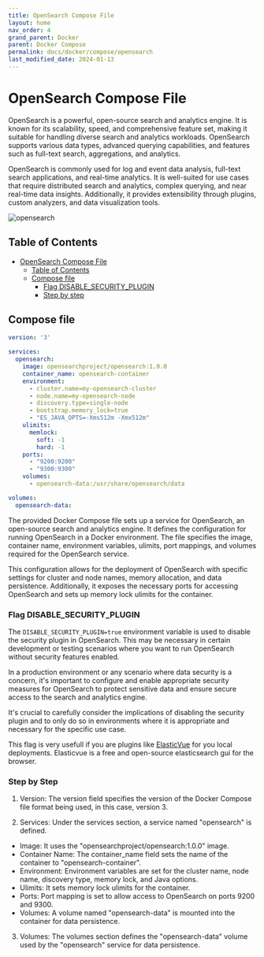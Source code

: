 ```yaml
---
title: OpenSearch Compose File
layout: home
nav_order: 4
grand_parent: Docker
parent: Docker Compose
permalink: docs/docker/compose/opensearch
last_modified_date: 2024-01-13
---
```


# OpenSearch Compose File

OpenSearch is a powerful, open-source search and analytics engine. It is known for its scalability, speed, and comprehensive feature set, making it suitable for handling diverse search and analytics workloads. OpenSearch supports various data types, advanced querying capabilities, and features such as full-text search, aggregations, and analytics.

OpenSearch is commonly used for log and event data analysis, full-text search applications, and real-time analytics. It is well-suited for use cases that require distributed search and analytics, complex querying, and near real-time data insights. Additionally, it provides extensibility through plugins, custom analyzers, and data visualization tools.

![opensearch](https://user-cube.github.io/devops-cheatsheet/assets/images/docker/open-search-logo.png)

## Table of Contents

- [OpenSearch Compose File](#opensearch-compose-file)
  * [Table of Contents](#table-of-contents)
  * [Compose file](#compose-file)
    + [Flag DISABLE_SECURITY_PLUGIN](#flag-disable_security_plugin)
    + [Step by step](#step-by-step)

## Compose file

```yaml
version: '3'

services:
  opensearch:
    image: opensearchproject/opensearch:1.0.0
    container_name: opensearch-container
    environment:
      - cluster.name=my-opensearch-cluster
      - node.name=my-opensearch-node
      - discovery.type=single-node
      - bootstrap.memory_lock=true
      - "ES_JAVA_OPTS=-Xms512m -Xmx512m"
    ulimits:
      memlock:
        soft: -1
        hard: -1
    ports:
      - "9200:9200"
      - "9300:9300"
    volumes:
      - opensearch-data:/usr/share/opensearch/data

volumes:
  opensearch-data:
```

The provided Docker Compose file sets up a service for OpenSearch, an open-source search and analytics engine. It defines the configuration for running OpenSearch in a Docker environment. The file specifies the image, container name, environment variables, ulimits, port mappings, and volumes required for the OpenSearch service.

This configuration allows for the deployment of OpenSearch with specific settings for cluster and node names, memory allocation, and data persistence. Additionally, it exposes the necessary ports for accessing OpenSearch and sets up memory lock ulimits for the container.

### Flag DISABLE_SECURITY_PLUGIN

The `DISABLE_SECURITY_PLUGIN=true` environment variable is used to disable the security plugin in OpenSearch. This may be necessary in certain development or testing scenarios where you want to run OpenSearch without security features enabled.

In a production environment or any scenario where data security is a concern, it's important to configure and enable appropriate security measures for OpenSearch to protect sensitive data and ensure secure access to the search and analytics engine.

It's crucial to carefully consider the implications of disabling the security plugin and to only do so in environments where it is appropriate and necessary for the specific use case.

This flag is very usefull if you are plugins like [ElasticVue](https://elasticvue.com/) for you local deployments. Elasticvue is a free and open-source elasticsearch gui for the browser.

### Step by Step

1. Version: The version field specifies the version of the Docker Compose file format being used, in this case, version 3.

2. Services: Under the services section, a service named "opensearch" is defined.

- Image: It uses the "opensearchproject/opensearch:1.0.0" image.
- Container Name: The container_name field sets the name of the container to "opensearch-container".
- Environment: Environment variables are set for the cluster name, node name, discovery type, memory lock, and Java options.
- Ulimits: It sets memory lock ulimits for the container.
- Ports: Port mapping is set to allow access to OpenSearch on ports 9200 and 9300.
- Volumes: A volume named "opensearch-data" is mounted into the container for data persistence.

3. Volumes: The volumes section defines the "opensearch-data" volume used by the "opensearch" service for data persistence.